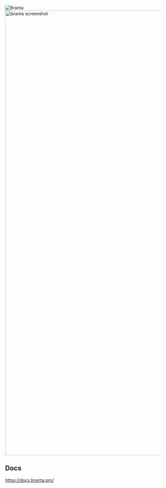 <picture>
  <source media="(prefers-color-scheme: dark)" srcset="branta/Assets.xcassets/goldwhitecropped.imageset/goldwhitecropped.png">
  <source media="(prefers-color-scheme: light)" srcset="branta/Assets.xcassets/goldblackcropped.imageset/goldblackcropped.jpeg">
  <img alt="Branta" src="Branta/Assets/goldblackcropped.jpg">
</picture>

<img width="1440" alt="branta screenshot" src="https://github.com/BrantaOps/branta-mac/assets/74844722/5206d7a4-7380-4fec-8a8e-d0ac7b69643f">



## Docs
https://docs.branta.pro/

